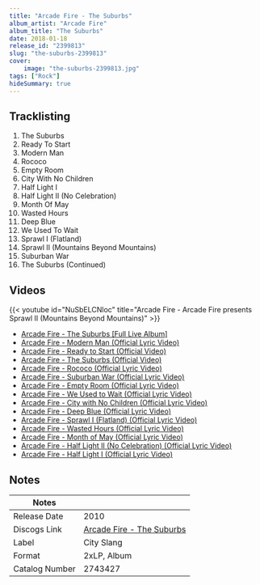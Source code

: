 ```yaml
---
title: "Arcade Fire - The Suburbs"
album_artist: "Arcade Fire"
album_title: "The Suburbs"
date: 2018-01-18
release_id: "2399813"
slug: "the-suburbs-2399813"
cover:
    image: "the-suburbs-2399813.jpg"
tags: ["Rock"]
hideSummary: true
---
```


## Tracklisting
1. The Suburbs
2. Ready To Start
3. Modern Man
4. Rococo
5. Empty Room
6. City With No Children
7. Half Light I
8. Half Light II (No Celebration)
9. Month Of May
10. Wasted Hours
11. Deep Blue
12. We Used To Wait
13. Sprawl I (Flatland)
14. Sprawl II (Mountains Beyond Mountains)
15. Suburban War
16. The Suburbs (Continued)

## Videos
{{< youtube id="NuSbELCNloc" title="Arcade Fire - Arcade Fire presents Sprawl II (Mountains Beyond Mountains)" >}}
- [Arcade Fire - The Suburbs [Full Live Album]](https://www.youtube.com/watch?v=B1Bt0UiIN5o)
- [Arcade Fire - Modern Man (Official Lyric Video)](https://www.youtube.com/watch?v=P_0PhRlfjas)
- [Arcade Fire - Ready to Start (Official Video)](https://www.youtube.com/watch?v=9oI27uSzxNQ)
- [Arcade Fire - The Suburbs (Official Video)](https://www.youtube.com/watch?v=5Euj9f3gdyM)
- [Arcade Fire - Rococo (Official Lyric Video)](https://www.youtube.com/watch?v=ly65sLPIKVw)
- [Arcade Fire - Suburban War (Official Lyric Video)](https://www.youtube.com/watch?v=KpWqfrX9908)
- [Arcade Fire - Empty Room (Official Lyric Video)](https://www.youtube.com/watch?v=qutEvlHaCHE)
- [Arcade Fire - We Used to Wait (Official Lyric Video)](https://www.youtube.com/watch?v=xQuUN1HGa0c)
- [Arcade Fire - City with No Children (Official Lyric Video)](https://www.youtube.com/watch?v=MkgcAmT5Io0)
- [Arcade Fire - Deep Blue (Official Lyric Video)](https://www.youtube.com/watch?v=-lueG-ZACyA)
- [Arcade Fire - Sprawl I (Flatland) (Official Lyric Video)](https://www.youtube.com/watch?v=OQlpJ-ZgEH4)
- [Arcade Fire - Wasted Hours (Official Lyric Video)](https://www.youtube.com/watch?v=OI0IKf_VXYk)
- [Arcade Fire - Month of May (Official Lyric Video)](https://www.youtube.com/watch?v=eNINCykhR3I)
- [Arcade Fire - Half Light II (No Celebration) (Official Lyric Video)](https://www.youtube.com/watch?v=tGVFjGjeyQM)
- [Arcade Fire - Half Light I (Official Lyric Video)](https://www.youtube.com/watch?v=qrwCeUqB8CU)

## Notes

| Notes          |             |
| ---------------| ----------- |
| Release Date   | 2010 |
| Discogs Link   | [Arcade Fire - The Suburbs](https://www.discogs.com/release/2399813) |
| Label          | City Slang |
| Format         | 2xLP, Album |
| Catalog Number | 2743427 |

